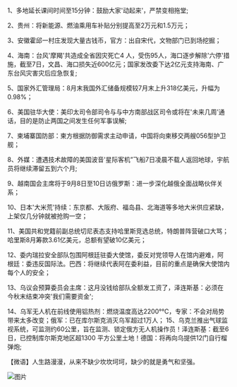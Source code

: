 1、多地延长课间时间至15分钟：鼓励大家'动起来'，严禁变相拖堂;

2、贵州：将新能源、燃油乘用车补贴分别提高至2万元和1.5万元；

3、安徽霍邱一村庄发现大量古钱币，官方：出自宋代，文物部门已到场挖掘；

4、海南：台风'摩羯'共造成全省因灾死亡4 人，受伤95人，海口逐步解除'六停'措施，截至7日，文昌、海口损失近600亿元；国家发改委下达2亿元支持海南、广东台风灾害灾后应急恢复;

5、国家外汇管理局：8月末我国外汇储备规模较7月末上升318亿美元，升幅为0.98%；

6、美国驻华大使：美印太司令部司令与与中方南部战区司令或将在'未来几周'通话，目的是防止两国之间发生任何军事误解;

7、柬埔寨国防部：柬方根据防御需求主动申请，中国将向柬移交两艘056型护卫舰；

8、外媒：遭遇技术故障的美国波音'星际客机”飞船7日凌晨不载人返回地球，宇航员将继续滞留五到六个月;

9、越南国会主席将于9月8日至10日访俄罗斯：进一步深化越俄全面战略伙伴关系；

10、日本'大米荒'持续：东京都、大阪府、福岛县、北海道等多地大米供应紧缺，上架仅几分钟就被抢购一空；

11、美国共和党籍前副总统切尼表态支持哈里斯竞选总统，特朗普阵营破口大骂；哈里斯8月筹款3.61亿美元，总额有望破10亿美元；

12、委内瑞拉安全部队包围阿根廷驻委大使馆，委反对党领导人在馆内避难，阿根廷：委违反国际法。巴西：将继续代表阿在委利益，目前的重点是确保大使馆内每个人的安全；

13、乌议会预算委员会主席：这月没钱给部队全额发工资了，泽连斯基：必须在今秋末结束冲突'我们需要资金';

14、乌军无人机在前线使用铝热剂：燃烧温度高达2200°℃，专家：不会对局势带来太多改变；俄军：已在库尔斯克消灭乌军超过1万人； 15、乌克兰推出气球监视系统，可监测约60公里，旨在监测、锁定俄方无人机操作员！泽连斯基：截至6日，已控制库尔斯克地区超1300 平方公里土地！德国：将再向乌提供12门自行榴弹炮;

【微语】人生路漫漫，从来不缺少坎坎坷坷，缺少的就是勇气和坚强。

![图片](https://api.03c3.cn/api/zb)

